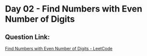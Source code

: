 # Day 02 - Find Numbers with Even Number of Digits

##  Question Link:
[Find Numbers with Even Number of Digits - LeetCode](https://leetcode.com/problems/find-numbers-with-even-number-of-digits/submissions/1622299873/?envType=daily-question&envId=2025-04-30)



